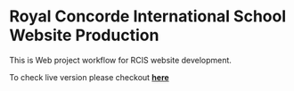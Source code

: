 # Royal Concorde International School Website Production

This is Web project workflow for RCIS website development.

To check live version please checkout **[here](http://kathirr007.github.io/rcisProduction/builds/development/)**
